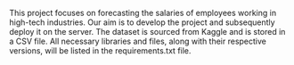 This project focuses on forecasting the salaries of employees working in high-tech industries. Our aim is to develop the project and subsequently deploy it on the server.
The dataset is sourced from Kaggle and is stored in a CSV file.
All necessary libraries and files, along with their respective versions, will be listed in the requirements.txt file.
